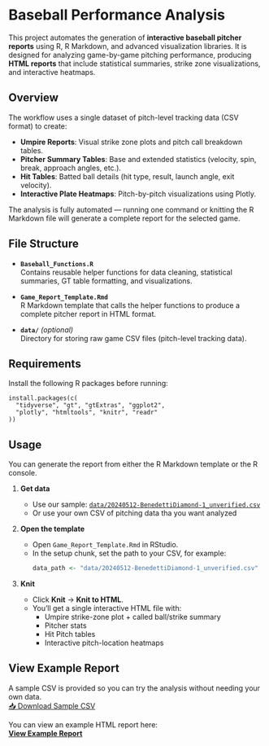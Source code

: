 # Baseball Performance Analysis

This project automates the generation of **interactive baseball pitcher reports** using R, R Markdown, and advanced visualization libraries. It is designed for analyzing game-by-game pitching performance, producing **HTML reports** that include statistical summaries, strike zone visualizations, and interactive heatmaps.

## Overview

The workflow uses a single dataset of pitch-level tracking data (CSV format) to create:
- **Umpire Reports**: Visual strike zone plots and pitch call breakdown tables.
- **Pitcher Summary Tables**: Base and extended statistics (velocity, spin, break, approach angles, etc.).
- **Hit Tables**: Batted ball details (hit type, result, launch angle, exit velocity).
- **Interactive Plate Heatmaps**: Pitch-by-pitch visualizations using Plotly.

The analysis is fully automated — running one command or knitting the R Markdown file will generate a complete report for the selected game.

## File Structure

- **`Baseball_Functions.R`**  
  Contains reusable helper functions for data cleaning, statistical summaries, GT table formatting, and visualizations.

- **`Game_Report_Template.Rmd`**  
  R Markdown template that calls the helper functions to produce a complete pitcher report in HTML format.

- **`data/`** *(optional)*  
  Directory for storing raw game CSV files (pitch-level tracking data).

## Requirements

Install the following R packages before running:

    install.packages(c(
      "tidyverse", "gt", "gtExtras", "ggplot2",
      "plotly", "htmltools", "knitr", "readr"
    ))

## Usage

You can generate the report from either the R Markdown template or the R console.

1) **Get data**  
   - Use our sample: [`data/20240512-BenedettiDiamond-1_unverified.csv`](data/20240512-BenedettiDiamond-1_unverified.csv)  
   - Or use your own CSV of pitching data tha you want analyzed

2) **Open the template**  
   - Open `Game_Report_Template.Rmd` in RStudio.  
   - In the setup chunk, set the path to your CSV, for example:
     ```r
     data_path <- "data/20240512-BenedettiDiamond-1_unverified.csv"  # or your own file
     ```

3) **Knit**  
   - Click **Knit** → **Knit to HTML**.  
   - You’ll get a single interactive HTML file with:
     - Umpire strike-zone plot + called ball/strike summary  
     - Pitcher stats  
     - Hit Pitch tables  
     - Interactive pitch-location heatmaps

## View Example Report

A sample CSV is provided so you can try the analysis without needing your own data.  
[📥 Download Sample CSV](data/20240512-BenedettiDiamond-1_unverified.csv)

You can view an example HTML report here:  
[**View Example Report**](https://eliswagel.github.io/USF-Pitching-Analysis/Game_Report_Template.html)



